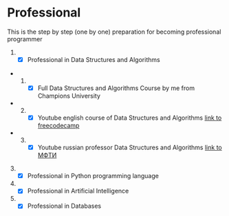 # Professional
This is the step by step (one by one) preparation for becoming professional programmer

1) - [x] Professional in Data Structures and Algorithms
  - 1) - [x] Full Data Structures and Algorithms Course by me from Champions University
  - 2) - [x] Youtube english course of Data Structures and Algorithms [link to freecodecamp](https://youtu.be/8hly31xKli0)
  - 3) - [x] Youtube russian professor Data Structures and Algorithms  [link to МФТИ](https://youtu.be/KdZ4HF1SrFs?list=PLRDzFCPr95fK7tr47883DFUbm4GeOjjc0)
3) - [x] Professional in Python programming language
4) - [x] Professional in Artificial Intelligence
5) - [x] Professional in Databases
